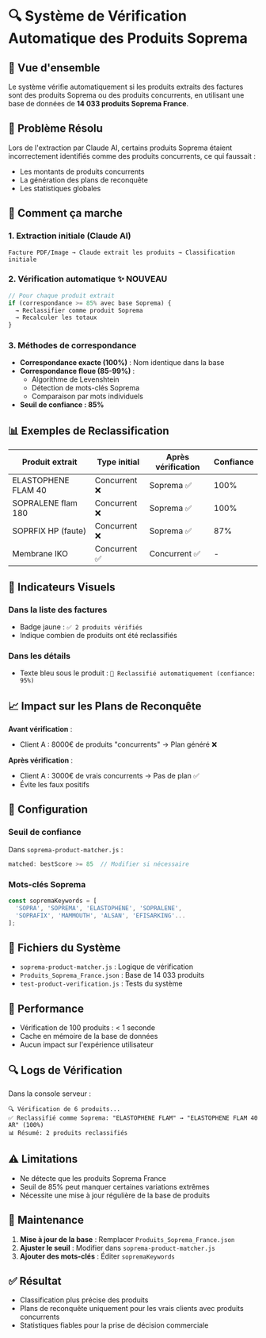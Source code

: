 # 🔍 Système de Vérification Automatique des Produits Soprema

## 📌 Vue d'ensemble

Le système vérifie automatiquement si les produits extraits des factures sont des produits Soprema ou des produits concurrents, en utilisant une base de données de **14 033 produits Soprema France**.

## 🎯 Problème Résolu

Lors de l'extraction par Claude AI, certains produits Soprema étaient incorrectement identifiés comme des produits concurrents, ce qui faussait :
- Les montants de produits concurrents
- La génération des plans de reconquête
- Les statistiques globales

## 🔧 Comment ça marche

### 1. **Extraction initiale** (Claude AI)
```
Facture PDF/Image → Claude extrait les produits → Classification initiale
```

### 2. **Vérification automatique** ✨ NOUVEAU
```javascript
// Pour chaque produit extrait
if (correspondance >= 85% avec base Soprema) {
  → Reclassifier comme produit Soprema
  → Recalculer les totaux
}
```

### 3. **Méthodes de correspondance**

- **Correspondance exacte (100%)** : Nom identique dans la base
- **Correspondance floue (85-99%)** : 
  - Algorithme de Levenshtein
  - Détection de mots-clés Soprema
  - Comparaison par mots individuels
- **Seuil de confiance : 85%**

## 📊 Exemples de Reclassification

| Produit extrait | Type initial | Après vérification | Confiance |
|-----------------|--------------|-------------------|-----------|
| ELASTOPHENE FLAM 40 | Concurrent ❌ | Soprema ✅ | 100% |
| SOPRALENE flam 180 | Concurrent ❌ | Soprema ✅ | 100% |
| SOPRFIX HP (faute) | Concurrent ❌ | Soprema ✅ | 87% |
| Membrane IKO | Concurrent ✅ | Concurrent ✅ | - |

## 🎨 Indicateurs Visuels

### Dans la liste des factures
- Badge jaune : `✅ 2 produits vérifiés`
- Indique combien de produits ont été reclassifiés

### Dans les détails
- Texte bleu sous le produit : `🔄 Reclassifié automatiquement (confiance: 95%)`

## 📈 Impact sur les Plans de Reconquête

**Avant vérification** :
- Client A : 8000€ de produits "concurrents" → Plan généré ❌

**Après vérification** :
- Client A : 3000€ de vrais concurrents → Pas de plan ✅
- Évite les faux positifs

## 🔧 Configuration

### Seuil de confiance
Dans `soprema-product-matcher.js` :
```javascript
matched: bestScore >= 85  // Modifier si nécessaire
```

### Mots-clés Soprema
```javascript
const sopremaKeywords = [
  'SOPRA', 'SOPREMA', 'ELASTOPHENE', 'SOPRALENE', 
  'SOPRAFIX', 'MAMMOUTH', 'ALSAN', 'EFISARKING'...
];
```

## 📁 Fichiers du Système

- `soprema-product-matcher.js` : Logique de vérification
- `Produits_Soprema_France.json` : Base de 14 033 produits
- `test-product-verification.js` : Tests du système

## 🚀 Performance

- Vérification de 100 produits : < 1 seconde
- Cache en mémoire de la base de données
- Aucun impact sur l'expérience utilisateur

## 🔍 Logs de Vérification

Dans la console serveur :
```
🔍 Vérification de 6 produits...
✅ Reclassifié comme Soprema: "ELASTOPHENE FLAM" → "ELASTOPHENE FLAM 40 AR" (100%)
📊 Résumé: 2 produits reclassifiés
```

## ⚠️ Limitations

- Ne détecte que les produits Soprema France
- Seuil de 85% peut manquer certaines variations extrêmes
- Nécessite une mise à jour régulière de la base de produits

## 🔄 Maintenance

1. **Mise à jour de la base** : Remplacer `Produits_Soprema_France.json`
2. **Ajuster le seuil** : Modifier dans `soprema-product-matcher.js`
3. **Ajouter des mots-clés** : Éditer `sopremaKeywords`

## ✅ Résultat

- Classification plus précise des produits
- Plans de reconquête uniquement pour les vrais clients avec produits concurrents
- Statistiques fiables pour la prise de décision commerciale